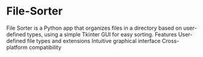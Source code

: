 # File-Sorter
File Sorter is a Python app that organizes files in a directory based on user-defined types, using a simple Tkinter GUI for easy sorting.
Features
User-defined file types and extensions
Intuitive graphical interface
Cross-platform compatibility
